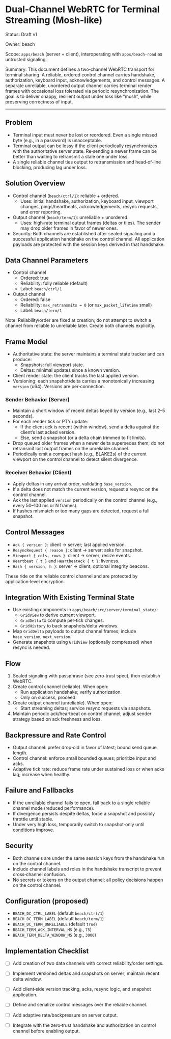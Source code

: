 # Dual‑Channel WebRTC for Terminal Streaming (Mosh‑like)

Status: Draft v1

Owner: beach

Scope: `apps/beach` (server + client), interoperating with `apps/beach-road` as untrusted signaling.

Summary: This document defines a two‑channel WebRTC transport for terminal sharing. A reliable, ordered control channel carries handshake, authorization, keyboard input, acknowledgements, and control messages. A separate unreliable, unordered output channel carries terminal render frames with occasional loss tolerated via periodic resynchronization. The goal is to deliver snappy, resilient output under loss like “mosh”, while preserving correctness of input.

---

## Problem

- Terminal input must never be lost or reordered. Even a single missed byte (e.g., in a password) is unacceptable.
- Terminal output can be lossy if the client periodically resynchronizes with the authoritative server state. Re‑sending a newer frame can be better than waiting to retransmit a stale one under loss.
- A single reliable channel ties output to retransmission and head‑of‑line blocking, producing lag under loss.

## Solution Overview

- Control channel (`beach/ctrl/1`): reliable + ordered.
  - Uses: initial handshake, authorization, keyboard input, viewport changes, pings/heartbeats, acknowledgements, resync requests, and error reporting.
- Output channel (`beach/term/1`): unreliable + unordered.
  - Uses: high‑rate terminal output frames (deltas or tiles). The sender may drop older frames in favor of newer ones.
- Security: Both channels are established after sealed signaling and a successful application handshake on the control channel. All application payloads are protected with the session keys derived in that handshake.

## Data Channel Parameters

- Control channel
  - Ordered: true
  - Reliability: fully reliable (default)
  - Label: `beach/ctrl/1`
- Output channel
  - Ordered: false
  - Reliability: `max_retransmits = 0` (or `max_packet_lifetime` small)
  - Label: `beach/term/1`

Note: Reliability/order are fixed at creation; do not attempt to switch a channel from reliable to unreliable later. Create both channels explicitly.

## Frame Model

- Authoritative state: the server maintains a terminal state tracker and can produce:
  - Snapshots: full viewport state.
  - Deltas: minimal updates since a known version.
- Client render state: the client tracks the last applied version.
- Versioning: each snapshot/delta carries a monotonically increasing `version` (u64). Versions are per‑connection.

### Sender Behavior (Server)

- Maintain a short window of recent deltas keyed by version (e.g., last 2–5 seconds).
- For each render tick or PTY update:
  - If the client ack is recent (within window), send a delta against the client’s last acked version.
  - Else, send a snapshot (or a delta chain trimmed to fit limits).
- Drop queued older frames when a newer delta supersedes them; do not retransmit lost output frames on the unreliable channel.
- Periodically emit a compact hash (e.g., BLAKE2s) of the current viewport on the control channel to detect silent divergence.

### Receiver Behavior (Client)

- Apply deltas in any arrival order, validating `base_version`.
- If a delta does not match the current version, request a resync on the control channel.
- Ack the last applied `version` periodically on the control channel (e.g., every 50–100 ms or N frames).
- If hashes mismatch or too many gaps are detected, request a full snapshot.

## Control Messages

- `Ack { version }`: client → server; last applied version.
- `ResyncRequest { reason }`: client → server; asks for snapshot.
- `Viewport { cols, rows }`: client → server; resize events.
- `Heartbeat { t }` and `HeartbeatAck { t }`: liveness.
- `Hash { version, h }`: server → client; optional integrity beacons.

These ride on the reliable control channel and are protected by application‑level encryption.

## Integration With Existing Terminal State

- Use existing components in `apps/beach/src/server/terminal_state/`:
  - `GridView` to derive current viewport.
  - `GridDelta` to compute per‑tick changes.
  - `GridHistory` to back snapshots/delta windows.
- Map `GridDelta` payloads to output channel frames; include `base_version`, `next_version`.
- Generate snapshots using `GridView` (optionally compressed) when resync is needed.

## Flow

1) Sealed signaling with passphrase (see zero‑trust spec), then establish WebRTC.
2) Create control channel (reliable). When open:
   - Run application handshake; verify authorization.
   - Only on success, proceed.
3) Create output channel (unreliable). When open:
   - Start streaming deltas; service resync requests via snapshots.
4) Maintain periodic ack/heartbeat on control channel; adjust sender strategy based on ack freshness and loss.

## Backpressure and Rate Control

- Output channel: prefer drop‑old in favor of latest; bound send queue length.
- Control channel: enforce small bounded queues; prioritize input and acks.
- Adaptive tick rate: reduce frame rate under sustained loss or when acks lag; increase when healthy.

## Failure and Fallbacks

- If the unreliable channel fails to open, fall back to a single reliable channel mode (reduced performance).
- If divergence persists despite deltas, force a snapshot and possibly throttle until stable.
- Under very high loss, temporarily switch to snapshot‑only until conditions improve.

## Security

- Both channels are under the same session keys from the handshake run on the control channel.
- Include channel labels and roles in the handshake transcript to prevent cross‑channel confusion.
- No secrets or tokens on the output channel; all policy decisions happen on the control channel.

## Configuration (proposed)

- `BEACH_DC_CTRL_LABEL` (default `beach/ctrl/1`)
- `BEACH_DC_TERM_LABEL` (default `beach/term/1`)
- `BEACH_DC_TERM_UNRELIABLE` (default `true`)
- `BEACH_TERM_ACK_INTERVAL_MS` (e.g., `75`)
- `BEACH_TERM_DELTA_WINDOW_MS` (e.g., `3000`)

## Implementation Checklist

- [ ] Add creation of two data channels with correct reliability/order settings.
- [ ] Implement versioned deltas and snapshots on server; maintain recent delta window.
- [ ] Add client‑side version tracking, acks, resync logic, and snapshot application.
- [ ] Define and serialize control messages over the reliable channel.
- [ ] Add adaptive rate/backpressure on server output.
- [ ] Integrate with the zero‑trust handshake and authorization on control channel before enabling output.

